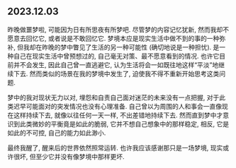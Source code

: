 ## 2023.12.03

昨晚做噩梦啦, 可能因为日有所思夜有所梦吧. 尽管梦的内容记忆犹新, 然而我却不愿意去回忆它, 或者说是不敢回忆它. 梦境本应是现实生活中做不到的事的一种弥补, 但我却在昨晚的梦中瞥见了生活的另一种可能性 (确切地说是一种担忧). 是一种自己在现实生活中曾预想过的, 自己毫无对策、最不愿意看到的情况. 也许它目前并不会发生, 因此自己曾一直逃避它, 认为生活将会一如既往地这样“平淡”地继续下去. 然而类似的场景在我的梦境中发生了, 迫使我不得不重新开始思考这类问题.

梦中的我对现状无力以对, 埋怨和自责自己面对迷茫的未来没有一点把握, 对于此类迟早可能面对的突发情况也没有心理准备. 自己曾以为周围的人和事会一直像现在这样持续下去, 就像以往任何一天一样, 不出差错地持续下去. 然而直到梦中才意识到此类微妙的平衡竟是如此的脆弱, 它并不想自己想象中的那样稳定, 相反, 它是如此的不可控, 自己的能力如此渺小.

最终我醒了, 醒来后的世界依然照常运转. 也许我应该感谢那只是一场梦境, 现实或许很坏, 但至少它并没有像梦境中那样更坏.
